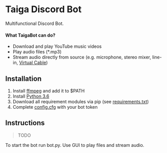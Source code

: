 # Taiga Discord Bot
Multifunctional Discord Bot.

#### What TaigaBot can do?
* Download and play YouTube music videos
* Play audio files (*.mp3)
* Stream audio directly from source (e.g. microphone, stereo mixer, line-in, [Virtual Cable](https://www.vb-audio.com/Cable/index.htm))

## Installation
1. Install [ffmpeg](http://ffmpeg.org) and add it to $PATH
2. Install [Python 3.6](https://www.python.org/downloads/)
3. Download all requirement modules via pip (see [requirements.txt](requirements.txt))
4. Complete [config.cfg](config.cfg) with your bot token

## Instructions
>TODO

To start the bot run bot.py. Use GUI to play files and stream audio.
